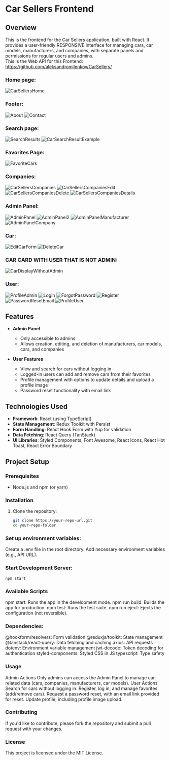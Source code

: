 # Car Sellers Frontend

## Overview

This is the frontend for the Car Sellers application, built with React. It provides a user-friendly RESPONSIVE interface for managing cars, car models, manufacturers, and companies, with separate panels and permissions for regular users and admins.  
This is the Web API for this Frontend: https://github.com/aleksandromilenkov/CarSellers/

### Home page:

![CarSellersHome](https://github.com/user-attachments/assets/870c2c91-92c4-422d-8d43-482eeef4e6c9)

### Footer:

![About](https://github.com/user-attachments/assets/4cf942f8-8c66-4697-becf-c18337b77d0e)
![Contact](https://github.com/user-attachments/assets/46e64e4d-cdf4-43e0-a8f1-2b2799252d62)

### Search page:

![SearchResults](https://github.com/user-attachments/assets/8ac754df-3bf0-4abd-a247-33ff18951ba8)
![CarSearchResultExample](https://github.com/user-attachments/assets/bbfdae50-9f24-498e-a640-131cba417946)

### Favorites Page: 

![FavoriteCars](https://github.com/user-attachments/assets/69de1e15-7ff5-477c-ac95-26d14a59758b)

### Companies: 
![CarSellersCompanies](https://github.com/user-attachments/assets/10390470-96f8-4d61-8c64-d50d60b7ddb5)
![CarSellersCompaniesEdit](https://github.com/user-attachments/assets/64a9bd19-18db-40c0-a7b7-9ef46d8c17bb)
![CarSellersCompaniesDelete](https://github.com/user-attachments/assets/ffb7c8c0-49a3-424c-98a8-2596cc8b0898)
![CarSellersCompaniesDetails](https://github.com/user-attachments/assets/05757f5a-ac42-4231-8857-cb782fb6cc9d)

### Admin Panel:

![AdminPanel](https://github.com/user-attachments/assets/0f1809ad-2371-4a05-95c2-53ebdceb8d45)
![AdminPanel2](https://github.com/user-attachments/assets/ca1915b5-93dd-45ce-a402-ca8cb091f680)
![AdminPanelManufacturer](https://github.com/user-attachments/assets/e34c35f8-4edd-4993-b379-040f5ad81d9a)
![AdminPanelCompany](https://github.com/user-attachments/assets/268eba95-df63-4bed-a46a-ca40f3cf9433)

### Car:
![EditCarForm](https://github.com/user-attachments/assets/aed5f27d-bca8-441f-8cf2-8d77fb067dcb)
![DeleteCar](https://github.com/user-attachments/assets/c19572af-0438-469d-96f9-489d1d90de32)

### CAR CARD WITH USER THAT IS NOT ADMIN: 
![CarDisplayWithoutAdmin](https://github.com/user-attachments/assets/905e9ced-8ba3-4d0a-afcb-f2d1ef7f3eb3)

### User:
![ProfileAdmin](https://github.com/user-attachments/assets/f3de7cb2-36a4-4a92-84ec-254799f0f6b1)
![Login](https://github.com/user-attachments/assets/017d5463-fcff-4f8a-91d9-9fa872800cd8)
![ForgotPassword](https://github.com/user-attachments/assets/be7914f4-c96c-4fdb-b0fa-3772b68b57ed)
![Register](https://github.com/user-attachments/assets/a08a393b-3d2d-4d97-b59b-cf121ce4c292)
![PasswordResetEmail](https://github.com/user-attachments/assets/5465938a-1698-4fcf-bdab-a075b72b67ff)
![ProfileUser](https://github.com/user-attachments/assets/7828c6a9-b440-4c29-8436-2dc8de4315ef)


## Features

- **Admin Panel**
  - Only accessible to admins
  - Allows creation, editing, and deletion of manufacturers, car models, cars, and companies

- **User Features**
  - View and search for cars without logging in
  - Logged-in users can add and remove cars from their favorites
  - Profile management with options to update details and upload a profile image
  - Password reset functionality with email link

## Technologies Used

- **Framework**: React (using TypeScript)
- **State Management**: Redux Toolkit with Persist
- **Form Handling**: React Hook Form with Yup for validation
- **Data Fetching**: React Query (TanStack)
- **UI Libraries**: Styled Components, Font Awesome, React Icons, React Hot Toast, React Error Boundary

## Project Setup

### Prerequisites

- Node.js and npm (or yarn)

### Installation

1. Clone the repository:
   ```bash
   git clone https://your-repo-url.git
   cd your-repo-folder
   
### Set up environment variables:
Create a .env file in the root directory.
Add necessary environment variables (e.g., API URL).

### Start Development Server:

    npm start

### Available Scripts

npm start: Runs the app in the development mode.
npm run build: Builds the app for production.
npm test: Runs the test suite.
npm run eject: Ejects the configuration (not reversible).

### Dependencies: 
  @hookform/resolvers: Form validation
  @reduxjs/toolkit: State management
  @tanstack/react-query: Data fetching and caching
  axios: API requests
  dotenv: Environment variable management
  jwt-decode: Token decoding for authentication
  styled-components: Styled CSS in JS
  typescript: Type safety

### Usage
  Admin Actions
    Only admins can access the Admin Panel to manage car-related data (cars, companies, manufacturers, car models).
  User Actions
    Search for cars without logging in.
  Register, log in, and manage favorites (add/remove cars).
  Request a password reset, with an email link provided for reset.
  Update profile, including profile image upload.


### Contributing
If you'd like to contribute, please fork the repository and submit a pull request with your changes.

### License
This project is licensed under the MIT License.
